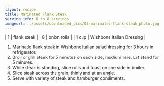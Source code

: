 ```yaml
---
layout: recipe
title: Marinated Flank Steak
serving_info: 6 to 8 servings
imageurl: ../assets/downloaded_pics/03-marinated-flank-steak_photo.jpg
---
```

<!-- Ingredients -->

| 1 | flank steak |
| 8 | onion rolls |
| 1 cup | Wishbone Italian Dressing |

<!-- split -->
<!-- Steps -->

1. Marinade flank steak in Wishbone Italian salad dressing for 3 hours in refrigerator.
2. Broil or grill steak for 5 minutes on each side, medium rare. Let stand for 5 minutes.
3. While steak is standing, slice rolls and toast on one side in broiler.
4. Slice steak across the grain, thinly and at an angle.
5. Serve with variety of steak and hamburger condiments. 

